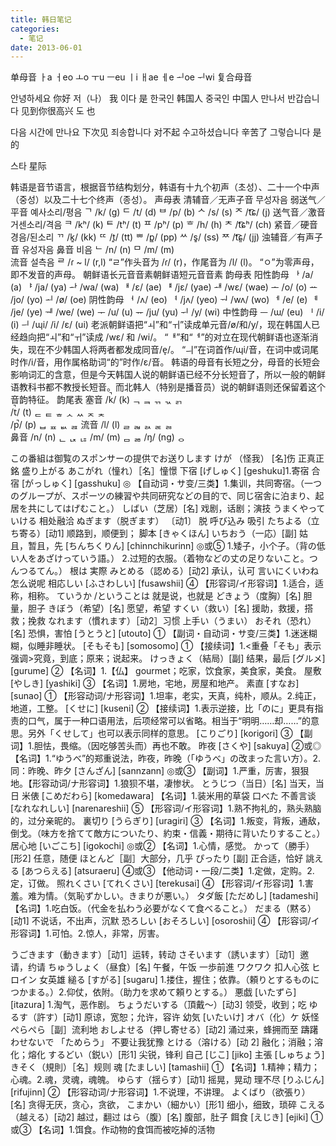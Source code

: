 ```yaml
---
title: 韩日笔记
categories:
  - 笔记
date: 2013-06-01
---
```


单母音
ㅏa ㅓeo ㅗo ㅜu ㅡeu ㅣi ㅐae ㅔe ᅬoe ᅱwi
复合母音

안녕하세요 你好
저（나） 我
이다 是
한국인 韩国人
중국인 中国人
만나서 반갑습니다 见到你很高兴
도	也

다음 시간에 만나요 下次见
죄송합니다	对不起
수고하셨습니다	辛苦了
그렇습니다	是的

스타 星际















韩语是音节语言，根据音节结构划分，韩语有十九个初声（초성）、二十一个中声（중성）以及二十七个终声（종성）。
声母表
清辅音／无声子音	무성자음
弱送气／平音	예사소리/평음	ᄀ /k/ (g)	ᄃ /t/ (d)	ᄇ /p/ (b)	ᄉ /s/ (s)	ᄌ /t͡ɕ/ (j)
送气音／激音	거센소리/격음	ᄏ /kʰ/ (k)	ᄐ /tʰ/ (t)	ᄑ /pʰ/ (p)	ᄒ /h/ (h)	ᄎ /t͡ɕʰ/ (ch)
紧音／硬音	경음/된소리	ᄁ /k͈/ (kk)	ᄄ /t͈/ (tt)	ᄈ /p͈/ (pp)	ᄊ /s͈/ (ss)	ᄍ /t͡ɕ͈/ (jj)
浊辅音／有声子音	유성자음
鼻音	비음	ᄂ /n/ (n)	ᄆ /m/ (m)	
流音	설측음	ᄅ /ɾ ~ l/ (r,l)	
“ㄹ”作头音为 /ɾ/ (r)，作尾音为 /l/ (l)。
“ㅇ”为零声母，即不发音的声母。
朝鲜语长元音音素朝鲜语短元音音素
韵母表
阳性韵母	ᅡ /a/ (a)	ᅣ /ja/ (ya)	ᅪ /wa/ (wa)
ᅢ /ɛ/ (ae)	ᅤ /jɛ/ (yae)	ᅫ /wɛ/ (wae)
ᅩ /o/ (o)	ᅭ /jo/ (yo)	
ᅬ /ø/ (oe)
阴性韵母	ᅥ /ʌ/ (eo)	ᅧ /jʌ/ (yeo)	ᅯ /wʌ/ (wo)
ᅦ /e/ (e)	ᅨ /je/ (ye)	ᅰ /we/ (we)
ᅮ /u/ (u)	ᅲ /ju/ (yu)
ᅱ /y/ (wi)
中性韵母	ᅳ /ɯ/ (eu)	ᅵ /i/ (i)
ᅴ /ɰi/ /i/ /ɛ/ (ui)
老派朝鲜语把“ㅚ”和“ㅟ”读成单元音/ø/和/y/，现在韩国人已经趋向把“ㅚ”和“ㅟ”读成 /wɛ/ 和 /wi/。
“ᅢ”和“ᅦ”的对立在现代朝鲜语也逐渐消失，现在不少韩国人将两者都发成同音/e̞/。
“ㅢ”在词首作/ɰi/音，在词中或词尾时作/i/音，用作属格助词“的”时作/ɛ/音。
韩语的母音有长短之分，母音的长短会影响词汇的含意，但是今天韩国人说的朝鲜语已经不分长短音了，所以一般的朝鲜语教科书都不教授长短音。而北韩人（特别是播音员）说的朝鲜语则还保留着这个音韵特征。
韵尾表
塞音	/k̚/ (k)	ᆨ	ᆿ	ᆩ	ᆪ	ᆰ	
/t̚/ (t)	ᆮ	ᇀ	ᇂ	ᆺ	ᆻ	ᆽ	ᆾ	
/p̚/ (p)	ᆸ	ᇁ	ᆹ	ᆵ
流音	/l/ (l)	ᆯ	ᆲ	ᆳ	ᆴ	ᆶ	
鼻音	/n/ (n)	ᆫ	ᆬ	ᆭ
/m/ (m)	ᆷ	ᆱ
/ŋ/ (ng)	ᆼ	


この番組は御覧のスポンサーの提供でお送りします
けが （怪我） [名]伤
正真正銘
盛り上がる
あこがれ（憧れ）［名］憧憬
下宿 [げしゅく] [geshuku]1.寄宿
合宿 [がっしゅく] [gasshuku] ◎ 【自动词・サ变/三类】1.集训，共同寄宿。（一つのグループが、スポーツの練習や共同研究などの目的で、同じ宿舎に泊まり、起居を共にしてはげむこと。）
しばい（芝居）[名] 戏剧，话剧；演技
うまくやっていける	相处融洽
ぬぎます（脱ぎます） 〔动1〕 脱
呼び込み	吸引
たちよる（立ち寄る）[动1] 顺路到，顺便到；
脚本 [きゃくほん] 
いちおう（一応）[副] 姑且，暂且，先
[ちんちくりん] [chinnchikurinn] ◎或⑤ 1.矮子，小个子。（背の低い人をあざけっていう語。）	2.过短的衣服。（着物などの丈の足りないこと。つんつるてん。）
根は 実際
みとめる（認める）[动2] 承认，认可
言いにくいわね	怎么说呢
相応しい [ふさわしい] [fusawshii] ④ 【形容词/イ形容词】1.适合，适称，相称。
ていうか /ということは	就是说，也就是
どきょう（度胸）[名] 胆量，胆子
きぼう（希望）[名] 愿望，希望
すくい（救い）[名] 援助，救援，搭救；挽救
なれます（慣れます）［动2］习惯
上手い（うまい）
おそれ（恐れ）[名] 恐惧，害怕
[うとうと] [utouto] ① 【副词・自动词・サ变/三类】1.迷迷糊糊，似睡非睡状。
[そもそも] [somosomo] ① 【接续词】1.<重叠「そも」表示强调>究竟，到底；原来；说起来。
けっきょく（結局）[副] 结果，最后
[グルメ] [gurume] ② 【名词】1.【仏】 gourmet；吃家，饮食家，美食家，美食。
屋敷 [やしき] [yashiki] ③ 【名词】1.房地，宅地，房屋和地产。
素直 [すなお] [sunao] ① 【形容动词/ナ形容词】1.坦率，老实，天真，纯朴，顺从。2.纯正，地道，工整。
[くせに] [kuseni] ② 【接续词】1.表示逆接，比「のに」更具有指责的口气，属于一种口语用法，后项经常可以省略。相当于“明明……却……”的意思。另外「くせして」也可以表示同样的意思。
[こりごり] [korigori] ③ 【副词】1.胆怯，畏缩。（因吃够苦头而）再也不敢。
昨夜 [さくや] [sakuya] ②或◎ 【名词】1.“ゆうべ”的郑重说法，昨夜，昨晚（「ゆうべ」の改まった言い方）。2.同：昨晚、昨夕
[さんざん] [sannzann] ◎或③ 【副词】1.严重，厉害，狠狠地。【形容动词/ナ形容词】1.狼狈不堪，凄惨状。
とうじつ（当日）[名] 当天，当日
米俵 [こめだわら] [komedawara] 【名词】1.装米用的草袋
口べた	不善言谈
[なれなれしい] [narenareshii] ⑤ 【形容词/イ形容词】1.熟不拘礼的，熟头熟脑的，过分亲昵的。
裏切り [うらぎり] [uragiri] ③ 【名词】1.叛变，背叛，通敌，倒戈。（味方を捨てて敵方についたり、約束・信義・期待に背いたりすること。）
居心地 [いごこち] [igokochi] ◎或② 【名词】1.心情，感觉。
かって（勝手）[形2] 任意，随便
ほとんど［副］大部分，几乎
ぴったり [副] 正合适，恰好
誂える [あつらえる] [atsuraeru] ④或③ 【他动词・一段/二类】1.定做，定购。2.定，订做。
照れくさい [てれくさい] [terekusai] ④ 【形容词/イ形容词】1.害羞。难为情。（気恥ずかしい。きまりが悪い。）
タダ飯 [ただめし] [tadameshi] 【名词】1.吃白饭。（代金を払わう必要がなくて食べること。）
だまる（黙る）[动1] 不说话，不出声，沉默
恐ろしい [おそろしい] [osoroshii] ④ 【形容词/イ形容词】1.可怕。2.惊人，非常，厉害。





うごきます（動きます）［动1］运转，转动
さそいます（誘います）［动1］邀请，约请
ちゅうしょく（昼食）[名] 午餐，午饭
一歩前進
ワクワク	扣人心弦
ヒロイン	女英雄
縋る [すがる] [sugaru] 1.搂住，握住；依靠。（頼りとするものにつかまる。）2.仰仗，依附。（助力を求めて頼りとする。）
悪戯 [いたずら] [itazura] 1.淘气，恶作剧。
ちょうだいする（頂戴～）[动3] 领受，收到；吃
ゆるす（許す）[动1] 原谅，宽恕；允许，容许
幼気 [いたいけ] 
オバ（化）ケ 妖怪
ぺらぺら［副］流利地
おしよせる（押し寄せる）[动2] 涌过来，蜂拥而至
躊躇わせないで 「ためらう」	不要让我犹豫
とける（溶ける）[动 2] 融化；消融；溶化；熔化
するどい（鋭い）[形1] 尖锐，锋利
自己 [じこ] [jiko] 
主張 [しゅちょう]
きそく（規則）［名］规则
魂 [たましい] [tamashii] ① 【名词】1.精神；精力；心魂。2.魂，灵魂，魂魄。
ゆらす（揺らす）[动1] 摇晃，晃动
理不尽 [りふじん] [rifujinn] ② 【形容动词/ナ形容词】1.不说理，不讲理。
よくばり（欲張り）[名] 贪得无厌，贪心，贪欲，
こまかい（細かい）[形1] 细小，细致，琐碎
こえる（越える）[动2] 越过，翻过
はら（腹）[名] 腹部，肚子
餌食 [えじき] [ejiki] ①或③ 【名词】1.饵食。作动物的食饵而被吃掉的活物










